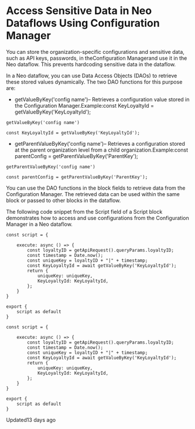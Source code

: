 # Access Sensitive Data in Neo Dataflows Using Configuration Manager

You can store the organization-specific configurations and sensitive data, such as API keys, passwords, in theConfiguration Managerand use it in the Neo dataflow. This prevents hardcoding sensitive data in the dataflow.

In a Neo dataflow, you can use Data Access Objects (DAOs) to retrieve these stored values dynamically. The two DAO functions for this purpose are:

- getValueByKey('config name')– Retrieves a configuration value stored in the Configuration Manager.Example:const KeyLoyaltyId = getValueByKey('KeyLoyaltyId');

`getValueByKey('config name')`

```
const KeyLoyaltyId = getValueByKey('KeyLoyaltyId');
```

- getParentValueByKey('config name')– Retrieves a configuration stored at the parent organization level from a child organization.Example:const parentConfig = getParentValueByKey('ParentKey');

`getParentValueByKey('config name')`

```
const parentConfig = getParentValueByKey('ParentKey');
```

You can use the DAO functions in the block fields to retrieve data from the Configuration Manager. The retrieved data can be used within the same block or passed to other blocks in the dataflow.

The following code snippet from the Script field of a Script block demonstrates how to access and use configurations from the Configuration Manager in a Neo dataflow.

```
const script = {

    execute: async () => {
        const loyaltyID = getApiRequest().queryParams.loyaltyID;
        const timestamp = Date.now();
        const uniqueKey = loyaltyID + "|" + timestamp;
        const KeyLoyaltyId = await getValueByKey('KeyLoyaltyId');
        return {
            uniqueKey: uniqueKey,
            KeyLoyaltyId: KeyLoyaltyId,
        };
    }
}

export {
    script as default
}
```

```
const script = {

    execute: async () => {
        const loyaltyID = getApiRequest().queryParams.loyaltyID;
        const timestamp = Date.now();
        const uniqueKey = loyaltyID + "|" + timestamp;
        const KeyLoyaltyId = await getValueByKey('KeyLoyaltyId');
        return {
            uniqueKey: uniqueKey,
            KeyLoyaltyId: KeyLoyaltyId,
        };
    }
}

export {
    script as default
}
```

Updated13 days ago
